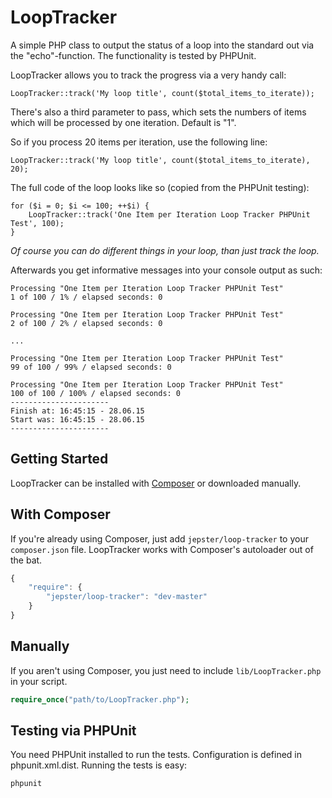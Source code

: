 LoopTracker
===========

A simple PHP class to output the status of a loop into the standard out via the "echo"-function.
The functionality is tested by PHPUnit. 

LoopTracker allows you to track the progress via a very handy call:

    LoopTracker::track('My loop title', count($total_items_to_iterate));

There's also a third parameter to pass, which sets the numbers of items which will be
processed by one iteration. Default is "1".

So if you process 20 items per iteration, use the following line:

    LoopTracker::track('My loop title', count($total_items_to_iterate), 20);

The full code of the loop looks like so (copied from the PHPUnit testing):

    for ($i = 0; $i <= 100; ++$i) {
        LoopTracker::track('One Item per Iteration Loop Tracker PHPUnit Test', 100);
    }

*Of course you can do different things in your loop, than just track the loop.*

Afterwards you get informative messages into your console output as such:

    Processing "One Item per Iteration Loop Tracker PHPUnit Test"
    1 of 100 / 1% / elapsed seconds: 0
    
    Processing "One Item per Iteration Loop Tracker PHPUnit Test"
    2 of 100 / 2% / elapsed seconds: 0
    
    ...
    
    Processing "One Item per Iteration Loop Tracker PHPUnit Test"
    99 of 100 / 99% / elapsed seconds: 0
    
    Processing "One Item per Iteration Loop Tracker PHPUnit Test"
    100 of 100 / 100% / elapsed seconds: 0
    ----------------------
    Finish at: 16:45:15 - 28.06.15
    Start was: 16:45:15 - 28.06.15
    ----------------------
    
Getting Started
------------------
LoopTracker can be installed with [Composer](https://getcomposer.org/doc/00-intro.md#introduction) or downloaded manually.

## With Composer

If you're already using Composer, just add `jepster/loop-tracker` to your `composer.json` file.
LoopTracker works with Composer's autoloader out of the bat.
```js
{
	"require": {
		"jepster/loop-tracker": "dev-master"
	}
}
```

## Manually

If you aren't using Composer, you just need to include `lib/LoopTracker.php` in your script.

```php
require_once("path/to/LoopTracker.php");
```
   
Testing via PHPUnit
-------------------
    
You need PHPUnit installed to run the tests. Configuration is defined in phpunit.xml.dist. 
Running the tests is easy:

    phpunit